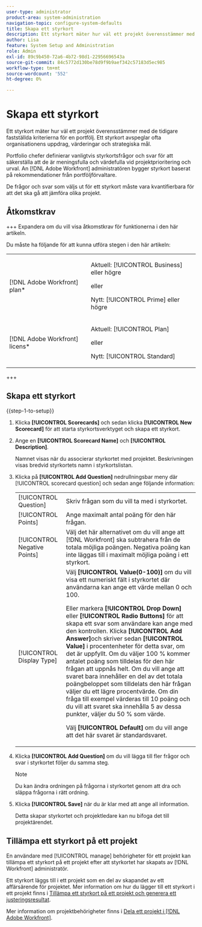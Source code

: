 ```yaml
---
user-type: administrator
product-area: system-administration
navigation-topic: configure-system-defaults
title: Skapa ett styrkort
description: Ett styrkort mäter hur väl ett projekt överensstämmer med de tidigare fastställda kriterierna för en portfölj. Ett styrkort avspeglar ofta en organisations uppdrag, värderingar och strategiska mål. Chefer för Portfolio definierar vanligtvis styrkortsfrågor och svar för att säkerställa att de är meningsfulla och värdefulla vid projektprioritering och urval. An [!DNL Adobe Workfront] administratören bygger styrkort baserat på rekommendationer från portföljförvaltare.
author: Lisa
feature: System Setup and Administration
role: Admin
exl-id: 89c9b450-72a6-4b72-98d1-22956696543a
source-git-commit: 84c5772d130be78d9f9b9aef342c57183d5ec985
workflow-type: tm+mt
source-wordcount: '552'
ht-degree: 0%

---
```


# Skapa ett styrkort

<!--Audited: 01/2024-->

<!--DON'T DELETE, DRAFT OR HIDE THIS ARTICLE. IT IS LINKED TO THE PRODUCT, THROUGH THE CONTEXT SENSITIVE HELP LINKS.-->

Ett styrkort mäter hur väl ett projekt överensstämmer med de tidigare fastställda kriterierna för en portfölj. Ett styrkort avspeglar ofta organisationens uppdrag, värderingar och strategiska mål.

Portfolio chefer definierar vanligtvis styrkortsfrågor och svar för att säkerställa att de är meningsfulla och värdefulla vid projektprioritering och urval. An [!DNL Adobe Workfront] administratören bygger styrkort baserat på rekommendationer från portföljförvaltare.

De frågor och svar som väljs ut för ett styrkort måste vara kvantifierbara för att det ska gå att jämföra olika projekt.

## Åtkomstkrav

+++ Expandera om du vill visa åtkomstkrav för funktionerna i den här artikeln.

Du måste ha följande för att kunna utföra stegen i den här artikeln:

<table style="table-layout:auto"> 
 <col> 
 <col> 
 <tbody> 
  <tr> 
   <td role="rowheader">[!DNL Adobe Workfront] plan*</td> 
   <td> <p>Aktuell: [!UICONTROL Business] eller högre</p> 
   eller
   <p>Nytt: [!UICONTROL Prime] eller högre</p>
   </td> 
  </tr> 
  <tr> 
   <td role="rowheader">[!DNL Adobe Workfront] licens*</td> 
   <td><p>Aktuell: [!UICONTROL Plan]</p>
   eller
   <p>Nytt: [!UICONTROL Standard]</p>
   </td> 
  </tr> 
 </tbody> 
</table>

+++

## Skapa ett styrkort

{{step-1-to-setup}}

1. Klicka **[!UICONTROL Scorecards]** och sedan klicka **[!UICONTROL New Scorecard]** för att starta styrkortsverktyget och skapa ett styrkort.

1. Ange en **[!UICONTROL Scorecard Name]** och **[!UICONTROL Description]**.

   Namnet visas när du associerar styrkortet med projektet. Beskrivningen visas bredvid styrkortets namn i styrkortslistan.

1. Klicka på **[!UICONTROL Add Question]** nedrullningsbar meny där [!UICONTROL scorecard question] och sedan ange följande information:

   <table style="table-layout:auto"> 
    <col> 
    <col> 
    <tbody> 
     <tr> 
      <td role="rowheader">[!UICONTROL Question]</td> 
      <td>Skriv frågan som du vill ta med i styrkortet.</td> 
     </tr> 
     <tr> 
      <td role="rowheader">[!UICONTROL Points]</td> 
      <td>Ange maximalt antal poäng för den här frågan.</td> 
     </tr> 
     <tr> 
      <td role="rowheader">[!UICONTROL Negative Points]</td> 
      <td>Välj det här alternativet om du vill ange att [!DNL Workfront] ska subtrahera från de totala möjliga poängen. Negativa poäng kan inte läggas till i maximalt möjliga poäng i ett styrkort.</td> 
     </tr> 
     <tr> 
      <td role="rowheader">[!UICONTROL Display Type]</td> 
      <td>Välj <strong>[!UICONTROL Value(0-100)]</strong> om du vill visa ett numeriskt fält i styrkortet där användarna kan ange ett värde mellan 0 och 100.<p>Eller markera <strong>[!UICONTROL Drop Down]</strong> eller <strong>[!UICONTROL Radio Buttons]</strong> för att skapa ett svar som användare kan ange med den kontrollen. Klicka <strong>[!UICONTROL Add Answer]</strong>och skriver sedan <strong>[!UICONTROL Value]</strong> i procentenheter för detta svar, om det är uppfyllt. Om du väljer 100 % kommer antalet poäng som tilldelas för den här frågan att uppnås helt. Om du vill ange att svaret bara innehåller en del av det totala poängbeloppet som tilldelats den här frågan väljer du ett lägre procentvärde. Om din fråga till exempel värderas till 10 poäng och du vill att svaret ska innehålla 5 av dessa punkter, väljer du 50 % som värde.</p>
      <p>Välj <strong>[!UICONTROL Default]</strong> om du vill ange att det här svaret är standardsvaret.</strong></p>
     </tr> 
    </tbody> 
   </table>

1. Klicka **[!UICONTROL Add Question]** om du vill lägga till fler frågor och svar i styrkortet följer du samma steg.

   >[!NOTE]
   >
   >Du kan ändra ordningen på frågorna i styrkortet genom att dra och släppa frågorna i rätt ordning.

1. Klicka **[!UICONTROL Save]** när du är klar med att ange all information.

   Detta skapar styrkortet och projektledare kan nu bifoga det till projektärendet.

## Tillämpa ett styrkort på ett projekt

En användare med [!UICONTROL manage] behörigheter för ett projekt kan tillämpa ett styrkort på ett projekt efter att styrkortet har skapats av [!DNL Workfront] administratör.

Ett styrkort läggs till i ett projekt som en del av skapandet av ett affärsärende för projektet. Mer information om hur du lägger till ett styrkort i ett projekt finns i [Tillämpa ett styrkort på ett projekt och generera ett justeringsresultat](../../../manage-work/projects/define-a-business-case/apply-scorecard-to-project-to-generate-alignment-score.md).

Mer information om projektbehörigheter finns i [Dela ett projekt i [!DNL Adobe Workfront]](../../../workfront-basics/grant-and-request-access-to-objects/share-a-project.md).
